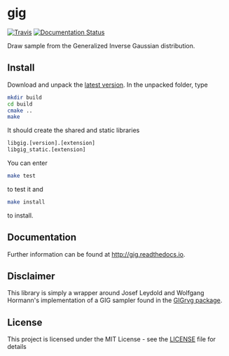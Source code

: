 # gig

[![Travis](https://img.shields.io/travis/Horta/gig.svg?style=flat-square)](https://travis-ci.org/Horta/gig)
[![Documentation Status](https://readthedocs.org/projects/gig/badge/?style=flat-square&version=latest)](http://gig.readthedocs.io/en/latest/?badge=latest)

Draw sample from the Generalized Inverse Gaussian distribution.

## Install

Download and unpack the [latest version](https://github.com/Horta/gig/releases/latest).
In the unpacked folder, type

```bash
mkdir build
cd build
cmake ..
make
```

It should create the shared and static libraries

```bash
libgig.[version].[extension]
libgig_static.[extension]
```

You can enter

```bash
make test
```

to test it and

```bash
make install
```

to install.

## Documentation

Further information can be found at http://gig.readthedocs.io.

## Disclaimer

This library is simply a wrapper around Josef Leydold and Wolfgang Hormann's
implementation of a GIG sampler found in the
[GIGrvg package](https://cran.r-project.org/web/packages/GIGrvg/GIGrvg.pdf).

## License

This project is licensed under the MIT License - see the
[LICENSE](LICENSE) file for details
